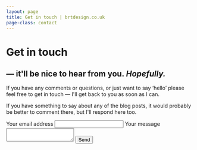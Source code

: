 ```yaml
---
layout: page
title: Get in touch | brtdesign.co.uk
page-class: contact
---
```


<h1 class="post--head__primary">Get in touch</h1>


<h2 class="post--head__subhead">&mdash; it&#39;ll be nice to hear from you. <em class="header--inline-note">Hopefully.</em></h2>


If you have any comments or questions, or just want to say &lsquo;hello&rsquo; please feel free to get in touch &mdash; I&#39;ll get back to you as soon as I can.

If you have something to say about any of the blog posts, it would probably be better to comment there, but I&#39;ll respond here too.

<form action="//formspree.io/ben@brtdesign.co.uk" class="contact--form" method="post">
    <label class="contact--form__input--single">Your email address
      <input type="email" name="_replyto" class="contact--form__email">
    </label>
   <label class="contact--form__input--single">Your message
      <textarea name="body" class="contact--form__message"></textarea>
  </label>
  <input type="submit" value="Send"  class="contact--form__submit">
</form>


